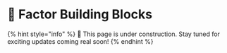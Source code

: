# 🧱 Factor Building Blocks

{% hint style="info" %}
:construction: This page is under construction. Stay tuned for exciting updates coming real soon!
{% endhint %}
